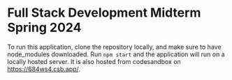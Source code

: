 # Full Stack Development Midterm Spring 2024

To run this application, clone the repository locally, and make sure to have node_modules downloaded.
Run
`npm start`
and the application will run on a locally hosted server. It is also hosted from codesandbox on https://684ws4.csb.app/.
